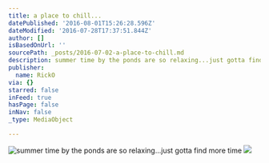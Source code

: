 ```yaml
---
title: a place to chill...
datePublished: '2016-08-01T15:26:28.596Z'
dateModified: '2016-07-28T17:37:51.844Z'
author: []
isBasedOnUrl: ''
sourcePath: _posts/2016-07-02-a-place-to-chill.md
description: summer time by the ponds are so relaxing...just gotta find more time
publisher:
  name: RickO
via: {}
starred: false
inFeed: true
hasPage: false
inNav: false
_type: MediaObject

---
```

![summer time by the ponds are so relaxing...just gotta find more time](https://the-grid-user-content.s3-us-west-2.amazonaws.com/f5807803-6681-4a00-aec3-3064eba63c3e.jpg)
![](https://the-grid-user-content.s3-us-west-2.amazonaws.com/11eba1bf-bbc4-4ca8-9b63-8a2a58c530a1.jpg)